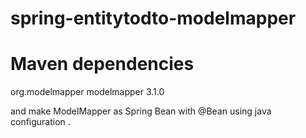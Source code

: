 # spring-entitytodto-modelmapper

# Maven dependencies
   <dependency>
            <groupId>org.modelmapper</groupId>
            <artifactId>modelmapper</artifactId>
            <version>3.1.0</version>
        </dependency>

and make ModelMapper as Spring Bean with @Bean using java configuration .
